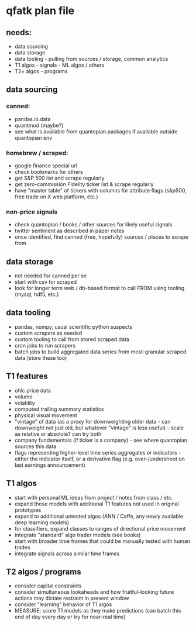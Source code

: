 # qfatk plan file

## needs:
- data sourcing
- data storage
- data tooling - pulling from sources / storage, common analytics
- T1 algos - signals - ML algos / others
- T2+ algos - programs

## data sourcing
### canned:
- pandas.io.data
- quantmod (maybe?)
- see what is available from quantopian packages if available outside quantopian env

### homebrew / scraped:
- google finance special url
- check bookmarks for others
- get S&P 500 list and scrape regularly
- get zero-commission Fidelity ticker list & scrape regularly
- have "master table" of tickers with columns for attribute flags (s&p500, free trade on X web platform, etc.)

### non-price signals
- check quantopian / books / other sources for likely useful signals
- twitter sentiment as described in paper notes
- once identified, find canned (free, hopefully) sources / places to scrape from

## data storage
- not needed for canned per se
- start with csv for scraped
- look for longer term web / db-based format to call FROM using tooling (mysql, hdf5, etc.)

## data tooling
- pandas, numpy, usual scientific python suspects
- custom scrapers as needed
- custom tooling to call from stored scraped data
- cron jobs to run scrapers
- batch jobs to build aggregated data series from most-granular scraped data (store these too)

## T1 features
- ohlc price data
- volume
- volatility
- computed trailing summary statistics
- physical visual movement
- "vintage" of data (as a proxy for downweighting older data - can downweight not just old, but whatever "vintage" is less useful) - scale as relative or absolute? can try both
- company fundamentals (if ticker is a company) - see where quantopian sources this data
- flags representing higher-level time series aggregates or indicators - either the indicator itself, or a derivative flag (e.g. over-/undershoot on last earnings announcement)

## T1 algos
- start with personal ML ideas from project / notes from class / etc.
- expand those models with additional T1 features not used in original prototypes
- expand to additional untested algos (ANN / Caffe, any newly available deep learning models)
- for classifiers, expand classes to ranges of directional price movement
- integrate "standard" algo trader models (see books)
- start with broader time frames that could be manually tested with human trades
- integrate signals across similar time frames

## T2 algos / programs
- consider capital constraints
- consider simultaneous lookaheads and how fruitful-looking future actions may dictate restraint in present window
- consider "learning" behavior of T1 algos
- MEASURE: score T1 models as they make predictions (can batch this end of day every day or try for near-real time)
